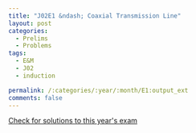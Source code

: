 ```yaml
---
title: "J02E1 &ndash; Coaxial Transmission Line"
layout: post
categories:
  - Prelims
  - Problems
tags:
  - E&M
  - J02
  - induction

permalink: /:categories/:year/:month/E1:output_ext
comments: false
---
```

<object data="2002J1E.pdf" type="application/pdf" width="100%" height="500"></object>
<div class="message"><a href='https://princetonprelim.com/prelim/8/'>Check for solutions to this year's exam</a></div>